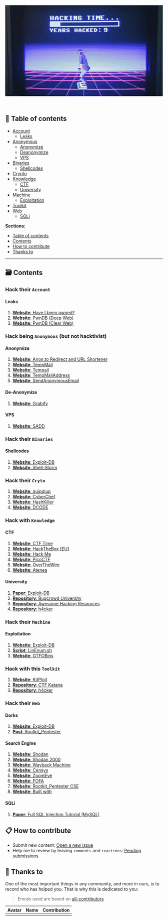 <h2 align="center">
  <img src=".github/hacking.gif" alt="SecurityNotFound" width="600">
  <br>
  <br>
</h2>

## 📜 Table of contents

* [Account](#hack-their-account)
    * [Leaks](#leaks)
* [Anonymous](#hack-being-anonymous-but-not-hacktivist)
    * [Anonymize](#anonymize)
    * [Deanonymize](#deanonymize)
    * [VPS](#vps)
* [Binaries](#hack-their-binaries)
    * [Shellcodes](#shellcodes)
* [Crypto](#hack-their-crypto)
* [Knowledge](#hack-with-knowledge)
    * [CTF](#ctf)
    * [University](#university)
* [Machine](#hack-their-machine)
    * [Exploitation](#exploitation)
* [Toolkit](#hack-with-this-toolkit)
* [Web](#hack-their-web)
    * [SQLi](#sqli)

**Sections:**

* [Table of contents](#📜-table-of-contents)
* [Contents](#🗃️-contents)
* [How to contribute](#📋-how-to-contribute)
* [Thanks to](#🎉-thanks-to)

---

## 🗃️ Contents

### Hack their `Account`

#### Leaks

1. [**Website**: Have I been pwned?](https://haveibeenpwned.com/)
1. [**Website**: PwnDB (Deep Web)](https://pwndb2am4tzkvold.onion)
1. [**Website**: PwnDB (Clear Web)](https://pwndb2am4tzkvold.tor2web.io/)


### Hack being `Anonymous` (but not hacktivist)

#### Anonymize

1. [**Website**: Anon.to Redirect and URL Shortener](https://anon.to/)
1. [**Website**: TempMail](https://temp-mail.org/)
1. [**Website**: Tempail](https://tempail.com/)
1. [**Website**: TempMailAddress](https://www.tempmailaddress.com/)
1. [**Website**: SendAnonymousEmail](http://www.sendanonymousemail.net/)

#### De-Anonymize

1. [**Website**: Grabify](https://grabify.link/)

#### VPS

1. [**Website**: SADD](https://sadd.io/)


### Hack their `Binaries`

#### Shellcodes

1. [**Website**: Exploit-DB](https://www.exploit-db.com/shellcodes)
1. [**Website**: Shell-Storm](http://shell-storm.org/shellcode/)


### Hack their `Cryto`

1. [**Website**: quipqiup](https://quipqiup.com/)
1. [**Website**: CyberChef](https://gchq.github.io/CyberChef/)
1. [**Website**: HashKiller](https://hashkiller.co.uk/)
1. [**Website**: DCODE](https://www.dcode.fr/)


### Hack with `Knowledge`

#### CTF

1. [**Website**: CTF Time](https://ctftime.org/)
1. [**Website**: HackTheBox [EU]](https://www.hackthebox.eu/)
1. [**Website**: Hack Me](https://hack.me/)
1. [**Website**: PicoCTF](https://picoctf.com/)
1. [**Website**: OverTheWire](https://overthewire.org/wargames/)
1. [**Website**: Atenea](https://atenea.ccn-cert.cni.es/)

#### University

1. [**Paper**: Exploit-DB](https://www.exploit-db.com/papers)
1. [**Repository**: Bugcrowd University](https://github.com/bugcrowd/bugcrowd_university)
1. [**Repository**: Awesome Hacking Resources](https://github.com/vitalysim/Awesome-Hacking-Resources)
1. [**Repository**: h4cker](https://github.com/The-Art-of-Hacking/h4cker)


### Hack their `Machine`

#### Exploitation

1. [**Website**: Exploit-DB](https://www.exploit-db.com/)
1. [**Script**: LinEnum.sh](https://github.com/rebootuser/LinEnum)
1. [**Website**: GTFOBins](https://gtfobins.github.io/)


### Hack with this `Toolkit`

1. [**Website**: KitPloit](https://www.kitploit.com/)
1. [**Repository**: CTF Katana](https://github.com/JohnHammond/ctf-katana)
1. [**Repository**: h4cker](https://github.com/The-Art-of-Hacking/h4cker)


### Hack their `Web`

#### Dorks

1. [**Website**: Exploit-DB](https://www.exploit-db.com/google-hacking-database)
1. [**Post**: Rootkit_Pentester](https://underc0de.org/foro/profile/?area=showposts;sa=topics;u=63386)

#### Search Engine

1. [**Website**: Shodan](https://www.shodan.io/)
1. [**Website**: Shodan 2000](https://2000.shodan.io/)
1. [**Website**: Wayback Machine](https://archive.org/)
1. [**Website**: Censys](https://censys.io/)
1. [**Website**: ZoomEye](https://www.zoomeye.org/)
1. [**Website**: FOFA](https://fofa.so/)
1. [**Website**: Rootkit_Pentester CSE](https://cse.google.com/cse?cx=012209864558240645678:orirysy9yqk)
1. [**Website**: Built with](https://builtwith.com/)


#### SQLi

1. [**Paper**: Full SQL Injection Tutorial (MySQL)](https://www.exploit-db.com/papers/13045) 



## 📋 How to contribute

+ Submit new content: [Open a new issue](https://github.com/cosasdepuma/hack-their-x/issues/new)
+ Help me to review by leaving `comments` and `reactions`: [Pending submissions](https://github.com/cosasdepuma/hack-their-x/issues)


## 🎉 Thanks to

One of the most important things in any community, and more in ours, is to record who has helped you. That is why this is dedicated to you:

> Emojis used are based on [all-contributors](https://github.com/all-contributors/all-contributors)

| Avatar | Name | Contribution |
| --- | --- | --- |
| | | |